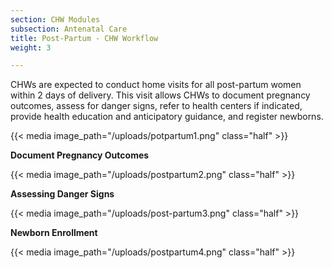 ```yaml
---
section: CHW Modules
subsection: Antenatal Care
title: Post-Partum - CHW Workflow
weight: 3

---
```

CHWs are expected to conduct home visits for all post-partum women within 2 days of delivery. This visit allows CHWs to document pregnancy outcomes, assess for danger signs, refer to health centers if indicated, provide health education and anticipatory guidance, and register newborns.

  
{{< media image_path="/uploads/potpartum1.png" class="half" >}}

**Document Pregnancy Outcomes**

{{< media image_path="/uploads/postpartum2.png" class="half" >}}

**Assessing Danger Signs**

{{< media image_path="/uploads/post-partum3.png" class="half" >}}

**Newborn Enrollment**

{{< media image_path="/uploads/postpartum4.png" class="half" >}}